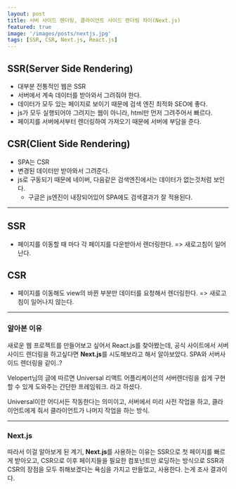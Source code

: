```yaml
---
layout: post
title: 서버 사이드 렌더링, 클라이언트 사이드 렌더링 차이(Next.js)
featured: true
image: '/images/posts/nextjs.jpg'
tags: [SSR, CSR, Next.js, React.js]
---
```


## SSR(Server Side Rendering)
- 대부분 전통적인 웹은 SSR
- 서버에서 계속 데이터를 받아와서 그려줘야 한다.
- 데이터가 모두 있는 페이지로 보이기 때문에 검색 엔진 최적화 SEO에 좋다.
- js가 모두 실행되어야 그려지는 웹이 아니라, html만 먼저 그려주어서 빠르다.
- 페이지를 서버에서부터 렌더링하여 가져오기 때문에 서버에 부담을 준다.

## CSR(Client Side Rendering)
- SPA는 CSR
- 변경된 데이터만 받아와서 그려준다.
- js로 구동되기 때문에 네이버, 다음같은 검색엔진에서는 데이터가 없는것처럼 보인다.
	- 구글은 js엔진이 내장되어있어 SPA에도 검색결과가 잘 적용된다.

---
## SSR
- 페이지를 이동할 때 마다 각 페이지를 다운받아서 렌더링한다. => 새로고침이 일어난다.

## CSR
- 페이지를 이동해도 view의 바뀐 부분만 데이터를 요청해서 렌더링한다. => 새로고침이 일어나지 않는다.

---
### 알아본 이유
새로운 웹 프로젝트를 만들어보고 싶어서 React.js를 찾아봤는데, 공식 사이트에서 서버사이드 렌더링을 하고싶다면 **Next.js**를 시도해보라고 해서 알아보았다.
SPA와 서버사이드 렌더링을 같이..?

Velopert님의 글에 따르면 Universal 리액트 어플리케이션의 서버렌더링을 쉽게 구현할 수 있게 도와주는 간단한 프레임워크. 라고 하셨다.

Universal이란 어디서든 작동한다는 의미이고, 서버에서 미리 사전 작업을 하고, 클라이언트에게 줘서 클라이언트가 나머지 작업을 하는 방식.

---
### Next.js
따라서 이걸 알아보게 된 계기, **Next.js**를 사용하는 이유는
SSR으로 첫 페이지를 빠르게 받아오고,
CSR으로 이후 페이지들을 필요한 컴포넌트만 로딩하는 방식으로
SSR과 CSR의 장점을 모두 취해보겠다는 욕심을 가지고 만들었고, 사용한다. 는게 조사 결과이다.